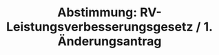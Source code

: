---
layout: abstimmung
title: "Abstimmung: RV-Leistungsverbesserungsgesetz / 1. Änderungsantrag"
categories:
 - Rente
 - Finanzen
 - Arbeit
 - Soziales
tags:
 - Rentenversicherung
 - Rente
abstimmung:
 legislaturperiode: 18
 bundestagssitzung: 37
 abstimmung: 1
links:
 - title: https://www.bundestag.de/parlament/plenum/abstimmung/abstimmung?id=270
   url: https://www.bundestag.de/parlament/plenum/abstimmung/abstimmung?id=270
 - title: http://www.abgeordnetenwatch.de/rentenpaket-1105-602.html
   url: http://www.abgeordnetenwatch.de/rentenpaket-1105-602.html
data:
 - title: Abstimmungsergebnis 20140523_1-data.pdf
   url: /res/abstimmungsliste/20140523_1-data.pdf
 - title: Abstimmungsergebnis 20140523_1_xls-data.csv
   url: /res/abstimmungsliste/analyses/20140523_1_xls-data.csv
documents:
 - title: Drucksache 18/00909.pdf
   url: http://dip21.bundestag.de/dip21/btd/18/009/1800909.pdf
   local: /res/abstimmungsdaten/018-037-01/1800909.pdf
 - title: Drucksache 18/01489.pdf
   url: http://dip21.bundestag.de/dip21/btd/18/014/1801489.pdf
   local: /res/abstimmungsdaten/018-037-01/1801489.pdf
 - title: Drucksache 18/01495.pdf
   url: http://dip21.bundestag.de/dip21/btd/18/014/1801495.pdf
   local: /res/abstimmungsdaten/018-037-01/1801495.pdf
preview: |
     Deutscher Bundestag
    
     37. Sitzung des Deutschen Bundestages
     am Freitag, 23.Mai 2014
     Endgültiges Ergebnis der Namentlichen Abstimmung Nr. 1
    
     Änderungsantrag der Abgeordneten Matthias W. Birkwald, Sabine Zimmermann (Zwickau),
     Roland Claus, weiterer Abgeordneter und der Fraktion DIE LINKE.
     zu der zweiten Beratung des Gesetzentwurfs der Bundesregierung
     Entwurf eines Gesetzes über Leistungsverbesserungen in der gesetzlichen
     Rentenversicherung (RV-Leistungsverbesserungsgesetz)
     - Drucksachen 18/909, 18/1489 und 18/1495 -
    
     Abgegebene Stimmen insgesamt:
    
     586
     45
    
     Nicht abgegebene Stimmen:
     Ja-Stimmen:
    
     113
    
     Nein-Stimmen:
    
     473
    
     Enthaltungen:
    
     0
    
     Ungültige:
    
     0
    
     Berlin, den 23.05.2014
    
     Beginn: 12:10
     Ende: 12:13
---